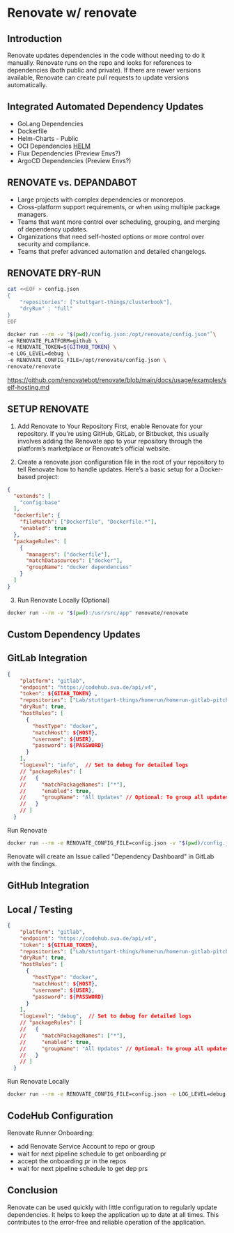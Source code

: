 # Renovate w/ renovate

[//]: # (Abstract)
[//]: # (Links)
[//]: # (Intro)

## Introduction

Renovate updates dependencies in the code without needing to do it manually. Renovate runs on the repo and looks for references to dependencies (both public and private). If there are newer versions available, Renovate can create pull requests to update versions automatically.

## Integrated Automated Dependency Updates

* GoLang Dependencies
* Dockerfile
* Helm-Charts - Public
* OCI Dependencies [HELM](https://docs.renovatebot.com/modules/manager/helmv3)
* Flux Dependencies (Preview Envs?)
* ArgoCD Dependencies (Preview Envs?)

## RENOVATE vs. DEPANDABOT
* Large projects with complex dependencies or monorepos.
* Cross-platform support requirements, or when using multiple package managers.
* Teams that want more control over scheduling, grouping, and merging of dependency updates.
* Organizations that need self-hosted options or more control over security and compliance.
* Teams that prefer advanced automation and detailed changelogs.

## RENOVATE DRY-RUN

```bash
cat <<EOF > config.json
{
    "repositories": ["stuttgart-things/clusterbook"],
    "dryRun" : "full"
}
EOF

docker run --rm -v "$(pwd)/config.json:/opt/renovate/config.json"`\
-e RENOVATE_PLATFORM=github \
-e RENOVATE_TOKEN=${GITHUB_TOKEN} \
-e LOG_LEVEL=debug \
-e RENOVATE_CONFIG_FILE=/opt/renovate/config.json \
renovate/renovate
```

https://github.com/renovatebot/renovate/blob/main/docs/usage/examples/self-hosting.md

## SETUP RENOVATE

1. Add Renovate to Your Repository
First, enable Renovate for your repository. If you're using GitHub, GitLab, or Bitbucket, this usually involves adding the Renovate app to your repository through the platform’s marketplace or Renovate’s official website.

2. Create a renovate.json configuration file in the root of your repository to tell Renovate how to handle updates. Here’s a basic setup for a Docker-based project:

```json
{
  "extends": [
    "config:base"
  ],
  "dockerfile": {
    "fileMatch": ["Dockerfile", "Dockerfile.*"],
    "enabled": true
  },
  "packageRules": [
    {
      "managers": ["dockerfile"],
      "matchDatasources": ["docker"],
      "groupName": "docker dependencies"
    }
  ]
}
```

3. Run Renovate Locally (Optional)

```bash
docker run --rm -v "$(pwd):/usr/src/app" renovate/renovate
```


## Custom Dependency Updates

[//]: # (Add sthings ansible example)

## GitLab Integration

```json
{
    "platform": "gitlab",
    "endpoint": "https://codehub.sva.de/api/v4",
    "token": ${GITAB_TOKEN} ,
    "repositories": ["Lab/stuttgart-things/homerun/homerun-gitlab-pitcher"] ,
    "dryRun": true,
    "hostRules": [
      {
        "hostType": "docker",
        "matchHost": ${HOST},
        "username": ${USER},
        "password": ${PASSWORD} 
      }
    ],
    "logLevel": "info",  // Set to debug for detailed logs
    // "packageRules": [
    //   {
    //     "matchPackageNames": ["*"],
    //     "enabled": true,
    //     "groupName": "All Updates" // Optional: To group all updates together
    //   }
    // ]
  }
```

Run Renovate

```bash
docker run --rm -e RENOVATE_CONFIG_FILE=config.json -v "$(pwd)/config.json:/usr/src/app/config.json" renovate/renovate
```

Renovate will create an Issue called "Dependency Dashboard" in GitLab with the findings.

## GitHub Integration

## Local / Testing

```json
{
    "platform": "gitlab",
    "endpoint": "https://codehub.sva.de/api/v4",
    "token": ${GITLAB_TOKEN},
    "repositories": ["Lab/stuttgart-things/homerun/homerun-gitlab-pitcher"] ,
    "dryRun": true,
    "hostRules": [
      {
        "hostType": "docker",
        "matchHost": ${HOST},
        "username": ${USER},
        "password": ${PASSWORD} 
      }
    ],
    "logLevel": "debug",  // Set to debug for detailed logs
    // "packageRules": [
    //   {
    //     "matchPackageNames": ["*"],
    //     "enabled": true,
    //     "groupName": "All Updates" // Optional: To group all updates together
    //   }
    // ]
  }
```

Run Renovate Locally

```bash
docker run --rm -e RENOVATE_CONFIG_FILE=config.json -e LOG_LEVEL=debug -v "$(pwd)/config.json:/usr/src/app/config.json" renovate/renovate
```
## CodeHub Configuration

Renovate Runner Onboarding:
* add Renovate Service Account to repo or group
* wait for next pipeline schedule to get onboarding pr
* accept the onboarding pr in the repos
* wait for next pipeline schedule to get dep prs

## Conclusion

Renovate can be used quickly with little configuration to regularly update dependencies. It helps to keep the application up to date at all times. This contributes to the error-free and reliable operation of the application.

[//]: # (outro)
